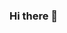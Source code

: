 ### Hi there 👋

<!--
**HolyMuchii/HolyMuchii** is a ✨ _special_ ✨ repository because its `README.md` (this file) appears on your GitHub profile.

Here are some ideas to get you started:

- 🔭 I’m currently working on master course
- 🌱 I’m currently learning python language
- 👯 I’m looking to collaborate on Google Colab
- 🤔 I’m looking for help with process Image
- 💬 Ask me about things
- 📫 How to reach me: 
- 😄 Pronouns: he.he.he
- ⚡ Fun fact: I don't know
-->
